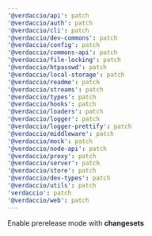 ```yaml
---
'@verdaccio/api': patch
'@verdaccio/auth': patch
'@verdaccio/cli': patch
'@verdaccio/dev-commons': patch
'@verdaccio/config': patch
'@verdaccio/commons-api': patch
'@verdaccio/file-locking': patch
'@verdaccio/htpasswd': patch
'@verdaccio/local-storage': patch
'@verdaccio/readme': patch
'@verdaccio/streams': patch
'@verdaccio/types': patch
'@verdaccio/hooks': patch
'@verdaccio/loaders': patch
'@verdaccio/logger': patch
'@verdaccio/logger-prettify': patch
'@verdaccio/middleware': patch
'@verdaccio/mock': patch
'@verdaccio/node-api': patch
'@verdaccio/proxy': patch
'@verdaccio/server': patch
'@verdaccio/store': patch
'@verdaccio/dev-types': patch
'@verdaccio/utils': patch
'verdaccio': patch
'@verdaccio/web': patch
---
```


Enable prerelease mode with **changesets**
